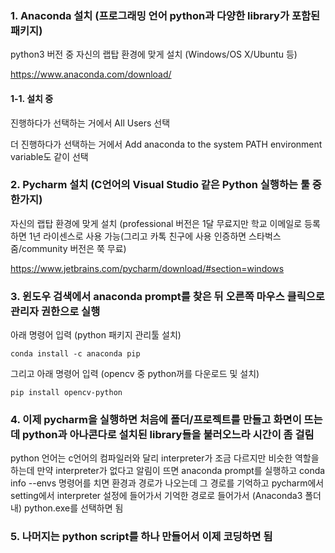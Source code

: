 ### 1. Anaconda 설치 (프로그래밍 언어 python과 다양한 library가 포함된 패키지)

python3 버전 중 자신의 랩탑 환경에 맞게 설치 (Windows/OS X/Ubuntu 등)

https://www.anaconda.com/download/

#### 1-1. 설치 중

진행하다가 선택하는 거에서 All Users 선택

더 진행하다가 선택하는 거에서 Add anaconda to the system PATH environment variable도 같이 선택

### 2. Pycharm 설치 (C언어의 Visual Studio 같은 Python 실행하는 툴 중 한가지)

자신의 랩탑 환경에 맞게 설치 (professional 버전은 1달 무료지만 학교 이메일로 등록하면 1년 라이센스로 사용 가능(그리고 카톡 친구에 사용 인증하면 스타벅스 줌/community 버전은 쭉 무료)

https://www.jetbrains.com/pycharm/download/#section=windows

### 3. 윈도우 검색에서 anaconda prompt를 찾은 뒤 오른쪽 마우스 클릭으로 관리자 권한으로 실행

아래 명령어 입력 (python 패키지 관리툴 설치)
```
conda install -c anaconda pip
```
그리고 아래 명령어 입력 (opencv 중 python꺼를 다운로드 및 설치)
```
pip install opencv-python
```

### 4. 이제 pycharm을 실행하면 처음에 폴더/프로젝트를 만들고 화면이 뜨는데 python과 아나콘다로 설치된 library들을 불러오느라 시간이 좀 걸림

python 언어는 c언어의 컴파일러와 달리 interpreter가 조금 다르지만 비슷한 역할을 하는데 만약 interpreter가 없다고 알림이 뜨면
anaconda prompt를 실행하고 conda info --envs 명령어를 치면 환경과 경로가 나오는데 그 경로를 기억하고
pycharm에서 setting에서 interpreter 설정에 들어가서 기억한 경로로 들어가서 (Anaconda3 폴더 내) python.exe를 선택하면 됨

### 5. 나머지는 python script를 하나 만들어서 이제 코딩하면 됨
